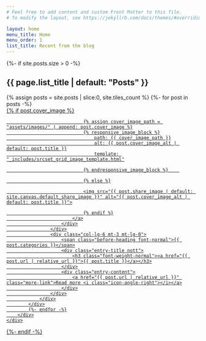```yaml
---
# Feel free to add content and custom Front Matter to this file.
# To modify the layout, see https://jekyllrb.com/docs/themes/#overriding-theme-defaults

layout: home
menu_title: Home
menu_order: 1
list_title: Recent from the blog
---
```







<div class="section dark " style="background-image: url('{{ "/assets/images/coding_with_love_since_2004_1440x600px.jpeg" | relative_url }}'); padding: 300px 0; margin-top: -80px; background-position: right center; background-size: cover">
</div>


{%- if site.posts.size > 0 -%}
<div id="section-blog" class="page-section">
        <h2 class="text-center text-uppercase font-weight-light ls3 font-body">
		{{ page.list_title | default: "Posts" }} 
        </h2>
</div>

<div class="section mb-0">
	<div class="container clearfix">
		<div class="row posts-md mt-5 col-mb-50 mb-0">
			{% assign posts = site.posts | slice:0, site.tiles_count %}
			{%- for post in posts -%}
			<div class="entry col-md-6">
				<div class="grid-inner row align-items-center">
					<div class="col-lg-6">
						<div class="entry-image">
							<a href="{{ post.url | relative_url }}">
								{% if post.cover_image %}
								
								{% assign cover_image_path = "assets/images/" | append: post.cover_image %}
								{% responsive_image_block %}
									path: {{ cover_image_path }}
									alt: {{ post.cover_image_alt | default: post.title }}
									template: "_includes/srcset_grid_image_template.html"

								{% endresponsive_image_block %}    

								{% else %}

								<img src="{{ post.share_image | default: site.canvas.default_share_image }}" alt="{{ post.cover_image_alt | default: post.title }}">

								{% endif %}
							</a>
						</div>
					</div>
					<div class="col-lg-6 mt-3 mt-lg-0">
						<span class="before-heading font-normal">{{ post.categories }}</span>
						<div class="entry-title nott">
							<h3 class="font-weight-normal"><a href="{{ post.url | relative_url }}">{{ post.title }}</a></h3>
						</div>
						<div class="entry-content">
							<a href="{{ post.url | relative_url }}" class="more-link">Read more <i class="icon-angle-right"></i></a>
						</div>
					</div>
				</div>
			</div>
			{%- endfor -%}
		</div>
	</div>
</div>

{%- endif -%}
